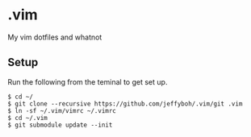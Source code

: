 .vim
====
My vim dotfiles and whatnot

## Setup
 
Run the following from the teminal to get set up.

```console
$ cd ~/
$ git clone --recursive https://github.com/jeffyboh/.vim/git .vim
$ ln -sf ~/.vim/vimrc ~/.vimrc
$ cd ~/.vim
$ git submodule update --init
```

